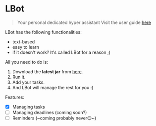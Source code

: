 # LBot

> Your personal dedicated hyper assistant
> Visit the user guide [here](https://ghos7ie.github.io/ip/) 

LBot has the following functionalities:
- text-based
- easy to learn
- if it doesn't work? It's called LBot for a reason ;)

All you need to do is:
1. Download the **latest jar** from [here](https://github.com/ghos7ie/ip/releases).
2. Run it.
3. Add your tasks.
4. And LBot will manage the rest for you :)

Features:
- [x] Managing tasks
- [ ] Managing deadlines (coming soon?)
- [ ] Reminders (~coming probably never😉~)
